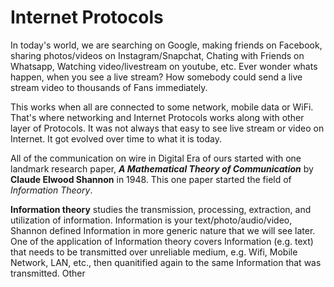 # Internet Protocols

In today's world, we are searching on Google, making friends on Facebook, sharing photos/videos on Instagram/Snapchat, Chating with Friends on Whatsapp, Watching video/livestream on youtube, etc. Ever wonder whats happen, when you see a live stream? How somebody could send a live stream video to thousands of Fans immediately.

This works when all are connected to some network, mobile data or WiFi. That's where networking and Internet Protocols works along with other layer of Protocols. It was not always that easy to see live stream or video on Internet. It got evolved over time to what it is today.

All of the communication on wire in Digital Era of ours started with one landmark research paper, ***A Mathematical Theory of Communication*** by **Claude Elwood Shannon** in 1948. This one paper started the field of *Information Theory*. 

**Information theory** studies the transmission, processing, extraction, and utilization of information. Information is your text/photo/audio/video, Shannon defined Information in more generic nature that we will see later. One of the application of Information theory covers Information (e.g. text) that needs to be transmitted over unreliable medium, e.g. Wifi, Mobile Network, LAN, etc., then quanitified again to the same Information that was transmitted. Other 
<!--stackedit_data:
eyJwcm9wZXJ0aWVzIjoiZXh0ZW5zaW9uczpcbiAgcHJlc2V0Oi
BnZm1cbiIsImhpc3RvcnkiOls3NDU2MzU4MzIsMTA4NTIwNTUx
NiwtMTI1MjY2NjYyNCwxMTI3OTkxMjUzLC03NTgxNjU0MDAsLT
E4OTE1MjM0NzEsMTc4MTYwOTIxOSw5NTUxMDUwNjAsMTA1ODI0
OTU2MSwxNTkxMTI1Njg4LC0xMTA0MzE0MTIwLC0xMTQyOTExOD
A0LC02Njk0MTA0NDhdfQ==
-->